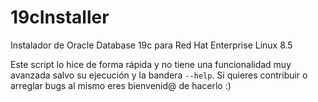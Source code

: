 # 19cInstaller
Instalador de Oracle Database 19c para Red Hat Enterprise Linux 8.5

Este script lo hice de forma rápida y no tiene una funcionalidad muy avanzada salvo su ejecución y la bandera `--help`. Si quieres contribuir o arreglar bugs al mismo eres bienvenid@ de hacerlo :)
